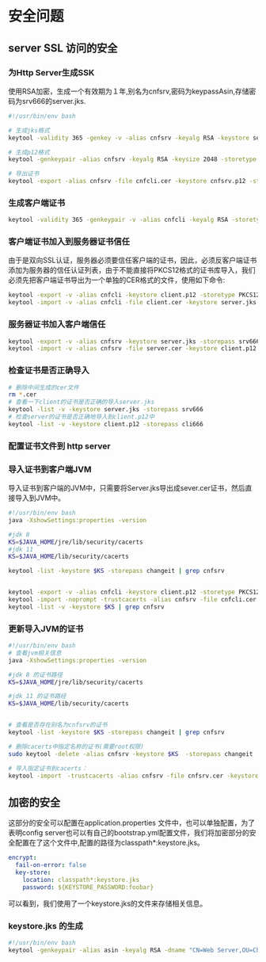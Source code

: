 # 安全问题

## server SSL 访问的安全

### 为Http Server生成SSK

使用RSA加密，生成一个有效期为１年,别名为cnfsrv,密码为keypassAsin,存储密码为srv666的server.jks.

```sh
#!/usr/bin/env bash

# 生成jks格式
keytool -validity 365 -genkey -v -alias cnfsrv -keyalg RSA -keystore server.jks -keypass keypassAsin  -storepass srv666 -dname "CN=Web Server,OU=China,O=www.aliyun.com,L=Beijing,S=Beijing,C=China"

# 生成p12格式
keytool -genkeypair -alias cnfsrv -keyalg RSA -keysize 2048 -storetype PKCS12 -keystore cnfsrv.p12 -validity 3650 -keypass srv666 -storepass srv666 -dname "CN=confserver.ailu.internal,OU=China,O=ailu.internal,L=Beijing,S=Beijing,C=China"

# 导出证书
keytool -export -alias cnfsrv -file cnfcli.cer -keystore cnfsrv.p12 -storepass srv666
```

### 生成客户端证书

```sh
keytool -validity 365 -genkeypair -v -alias cnfcli -keyalg RSA -storetype PKCS12 -keystore client.p12 -keypass cli666  -storepass cli666 -dname "CN=client,OU=China,O=www.aliyun.com,L=Beijing,S=Beijing,C=China"
```

### 客户端证书加入到服务器证书信任

由于是双向SSL认证，服务器必须要信任客户端的证书，因此，必须反客户端证书添加为服务器的信任认证列表，由于不能直接将PKCS12格式的证书库导入，我们必须先把客户端证书导出为一个单独的CER格式的文件，使用如下命令:

```sh
keytool -export -v -alias cnfcli -keystore client.p12 -storetype PKCS12 -storepass cli666 -rfc -file client.cer
keytool -import -v -alias cnfcli -file client.cer -keystore server.jks -storepass srv666 -noprompt
```

### 服务器证书加入客户端信任

```sh
keytool -export -v -alias cnfsrv -keystore server.jks -storepass srv666 -rfc -file server.cer
keytool -import -v -alias cnfsrv -file server.cer -keystore client.p12 -storepass cli666 -noprompt
```

### 检查证书是否正确导入

```sh
# 删除中间生成的cer文件
rm *.cer
# 查看一下client的证书是否正确的导入server.jks
keytool -list -v -keystore server.jks -storepass srv666
# 检查server的证书是否正确地导入到client.p12中
keytool -list -v -keystore client.p12 -storepass cli666
```

### 配置证书文件到 http server

### 导入证书到客户端JVM

导入证书到客户端的JVM中，只需要将Server.jks导出成sever.cer证书，然后直接导入到JVM中。

```sh
#!/usr/bin/env bash
java -XshowSettings:properties -version

#jdk 8
KS=$JAVA_HOME/jre/lib/security/cacerts
#jdk 11
KS=$JAVA_HOME/lib/security/cacerts

keytool -list -keystore $KS -storepass changeit | grep cnfsrv


keytool -export -v -alias cnfcli -keystore client.p12 -storetype PKCS12 -storepass cli666 -rfc -file client.cer
keytool -import -noprompt -trustcacerts -alias cnfsrv -file cnfcli.cer -keystore $KS
keytool -list -v -keystore $KS | grep cnfsrv
```

### 更新导入JVM的证书

```sh
#!/usr/bin/env bash
# 查看jvm相关信息
java -XshowSettings:properties -version

#jdk 8 的证书路径
KS=$JAVA_HOME/jre/lib/security/cacerts

#jdk 11 的证书路经
KS=$JAVA_HOME/lib/security/cacerts


# 查看是否存在别名为cnfsrv的证书
keytool -list -keystore $KS -storepass changeit | grep cnfsrv

# 删除cacerts中指定名称的证书(需要root权限)
sudo keytool -delete -alias cnfsrv -keystore $KS  -storepass changeit

# 导入指定证书到cacerts：
keytool -import　-trustcacerts -alias cnfsrv -file cnfsrv.cer -keystore $KS  -storepass changeit
```

## 加密的安全

这部分的安全可以配置在application.properties 文件中，也可以单独配置，为了表明config server也可以有自己的bootstrap.yml配置文件，我们将加密部分的安全配置在了这个文件中,配置的路径为classpath*:keystore.jks。

```yml
encrypt:
  fail-on-error: false
  key-store:
    location: classpath*:keystore.jks
    password: ${KEYSTORE_PASSWORD:foobar}
```

可以看到，我们使用了一个keystore.jks的文件来存储相关信息。

### keystore.jks 的生成

```sh
#!/usr/bin/env bash
keytool -genkeypair -alias asin -keyalg RSA -dname "CN=Web Server,OU=China,O=www.a.com,L=Beijing,S=Beijing,C=China" -keypass AsinRay -keystore conf-svc.jks -storepass asinRay
```